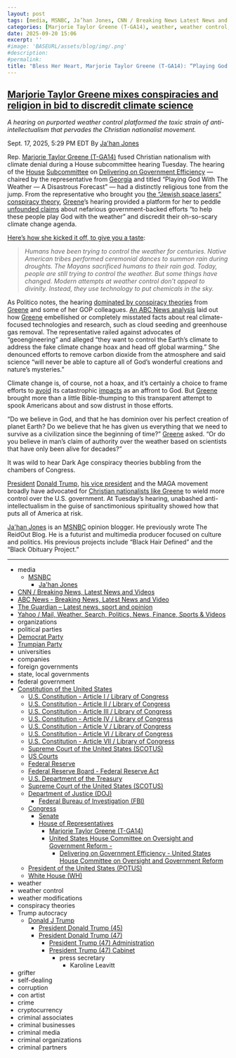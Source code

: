 ```yaml
---
layout: post
tags: [media, MSNBC, Ja’han Jones, CNN / Breaking News Latest News and Videos, ABC News - Breaking News Latest News and Video, The Guardian – Latest news sport and opinion, Yahoo / Mail Weather Search Politics News Finance Sports & Videos, organizations, political parties, Democrat Party, Trumpian Party, universities, companies, foreign governments, state local governments, federal government, Constitution of the United States, U.S. Constitution - Article I / Library of Congress, U.S. Constitution - Article II / Library of Congress, U.S. Constitution - Article III / Library of Congress, U.S. Constitution - Article IV / Library of Congress, U.S. Constitution - Article V / Library of Congress, U.S. Constitution - Article VI / Library of Congress, U.S. Constitution - Article VII / Library of Congress, Supreme Court of the United States (SCOTUS), US Courts, Federal Reserve, Federal Reserve Board - Federal Reserve Act, U.S. Department of the Treasury, Supreme Court of the United States (SCOTUS), Department of Justice (DOJ), Federal Bureau of Investigation (FBI), Congress, Senate, House of Representatives, Marjorie Taylor Greene (T-GA14), United States House Committee on Oversight and Government Reform -, Delivering on Government Efficiency - United States House Committee on Oversight and Government Reform, President of the United States (POTUS), White House (WH), weather, weather control, weather modifications, conspiracy theories, Trump autocracy, Donald J Trump, President Donald Trump (45), President Donald Trump (47), President Trump (47) Administration, President Trump (47) Cabinet, press secretary, Karoline Leavitt, grifter, self-dealing, corruption, con artist, crime, cryptocurrency, criminal associates, criminal businesses, criminal media, criminal organizations, criminal partners]
categories: [Marjorie Taylor Greene (T-GA14), weather, weather control, weather modification, conspiracy theories]
date: 2025-09-20 15:06
excerpt: ''
#image: 'BASEURL/assets/blog/img/.png'
#description:
#permalink:
title: "Bless Her Heart, Marjorie Taylor Greene (T-GA14): “Playing God With The Weather — A Disastrous Forecast”"
---
```


## [Marjorie Taylor Greene mixes conspiracies and religion in bid to discredit climate science](https://www.msnbc.com/top-stories/latest/marjorie-taylor-greene-weather-control-climate-change-rcna231988)

*A hearing on purported weather control platformed the toxic strain of anti-intellectualism that pervades the Christian nationalist movement.*

Sept. 17, 2025, 5:29 PM EDT
By [Ja'han Jones](https://www.msnbc.com/author/jahan-jones-ncpn371241)

Rep. [Marjorie Taylor Greene (T-GA14)](https://greene.house.gov/) fused Christian nationalism with climate denial during a House subcommittee hearing Tuesday. The hearing of the [House](https://www.house.gov/) [Subcommittee](https://oversight.house.gov/) on [Delivering on Government Efficiency]() — chaired by the representative from [Georgia](https://www.georgia.gov/) and titled “Playing God With The Weather — A Disastrous Forecast” — had a distinctly religious tone from the jump. From the representative who brought you [the “Jewish space lasers” conspiracy theory](https://www.yahoo.com/news/marjorie-taylor-greene-explains-jewish-175251188.html?guccounter=1&guce_referrer=aHR0cHM6Ly93d3cuZ29vZ2xlLmNvbS8&guce_referrer_sig=AQAAAG5rFY0qb6MJ6GbaZkMAqR9SwTYDnL9UuHNRPWNHoJthmbA7gIl0eJZz-jjLmsXh5KmkH1oyF2c4EZfXPDadE60ZZsp5EK-S-nS0lcAKDImfcW9zCgxMpADcIfE4Ig4c_6xDsriEipKnCm8HI1n_LAOksEiEm9RwswQnATrygTNM), [Greene](https://greene.house.gov/)’s hearing provided a platform for her to peddle [unfounded claims](https://oversight.house.gov/release/greene-opens-hearing-on-weather-and-climate-control/) about nefarious government-backed efforts “to help these people play God with the weather” and discredit their oh-so-scary climate change agenda.

[Here’s how she kicked it off, to give you a taste](https://www.youtube.com/live/nzm5xYtsxzM?):

> *Humans have been trying to control the weather for centuries. Native American tribes performed ceremonial dances to summon rain during droughts. The Mayans sacrificed humans to their rain god. Today, people are still trying to control the weather. But some things have changed. Modern attempts at weather control don’t appeal to divinity. Instead, they use technology to put chemicals in the sky.*

As Politico notes, the hearing [dominated by conspiracy theories](https://subscriber.politicopro.com/article/eenews/2025/09/17/conspiracy-theories-dominate-marjorie-taylor-greenes-weather-hearing-eed-00566832) from [Greene](https://greene.house.gov/) and some of her GOP colleagues. [An ABC News analysis](https://abcnews.go.com/US/fact-checking-lawmakers-congressional-weather-modification-hearing/story?id=125627035) laid out how [Greene](https://greene.house.gov/) embellished or completely misstated facts about real climate-focused technologies and research, such as cloud seeding and greenhouse gas removal. The representative railed against advocates of “geoengineering” and alleged “they want to control the Earth’s climate to address the fake climate change hoax and head off global warming.” She denounced efforts to remove carbon dioxide from the atmosphere and said science “will never be able to capture all of God’s wonderful creations and nature’s mysteries.”

Climate change is, of course, not a hoax, and it’s certainly a choice to frame efforts to [avoid](https://www.npr.org/2024/06/10/nx-s1-4842299/climate-disasters-death-tolls) its catastrophic [impacts](https://www.theguardian.com/environment/2025/mar/19/unprecedented-climate-disasters-extreme-weather-un-report) as an affront to God. But [Greene](https://greene.house.gov/) brought more than a little Bible-thumping to this transparent attempt to spook Americans about and sow distrust in those efforts.

“Do we believe in God, and that he has dominion over his perfect creation of planet Earth? Do we believe that he has given us everything that we need to survive as a civilization since the beginning of time?” [Greene](https://greene.house.gov/) asked. “Or do you believe in man’s claim of authority over the weather based on scientists that have only been alive for decades?”

It was wild to hear Dark Age conspiracy theories bubbling from the chambers of Congress.

[President](https://www.whitehouse.gov/) [Donald Trump](https://www.msnbc.com/the-reidout/reidout-blog/trump-christian-leaders-churches-johnson-amendment-rcna178102), [his vice president](https://www.msnbc.com/top-stories/latest/trump-vance-nehemiah-project-christian-nationalists-rcna230661) and the MAGA movement broadly have advocated for [Christian nationalists like Greene](https://www.cnn.com/videos/politics/2022/07/26/white-christian-nationalism-movement-marjorie-taylor-greene-gop-nr-intv-vpx.cnn) to wield more control over the U.S. government. At Tuesday’s hearing, unabashed anti-intellectualism in the guise of sanctimonious spirituality showed how that puts all of America at risk.

[Ja'han Jones](https://www.msnbc.com/author/jahan-jones-ncpn371241) is an [MSNBC](https://www.msnbc.com/) opinion blogger. He previously wrote The ReidOut Blog. He is a futurist and multimedia producer focused on culture and politics. His previous projects include “Black Hair Defined” and the “Black Obituary Project.”

----
- media
    - [MSNBC](https://www.msnbc.com/)
        - [Ja'han Jones](https://www.msnbc.com/author/jahan-jones-ncpn371241)
- [CNN / Breaking News, Latest News and Videos](https://www.cnn.com/)
- [ABC News - Breaking News, Latest News and Video](https://abcnews.go.com/)
- [The Guardian – Latest news, sport and opinion](https://www.theguardian.com/)
- [Yahoo / Mail, Weather, Search, Politics, News, Finance, Sports & Videos](https://www.yahoo.com/)
- organizations
- political parties
- [Democrat Party](https://www.democrats.org/)
- [Trumpian Party](https://www.gop.com/)
- universities
- companies
- foreign governments
- state, local governments 
- federal government
- [Constitution of the United States](https://constitution.congress.gov/constitution/)
    - [U.S. Constitution - Article I / Library of Congress](https://constitution.congress.gov/constitution/article-1/)
    - [U.S. Constitution - Article II / Library of Congress](https://constitution.congress.gov/constitution/article-2/)
    - [U.S. Constitution - Article III / Library of Congress](https://constitution.congress.gov/constitution/article-3/)
    - [U.S. Constitution - Article IV / Library of Congress](https://constitution.congress.gov/constitution/article-4/)
    - [U.S. Constitution - Article V / Library of Congress](https://constitution.congress.gov/constitution/article-5/)
    - [U.S. Constitution - Article VI / Library of Congress](https://constitution.congress.gov/constitution/article-6/)
    - [U.S. Constitution - Article VII / Library of Congress](https://constitution.congress.gov/constitution/article-7/)
    - [Supreme Court of the United States (SCOTUS)](https://www.supremecourt.gov/)
    - [US Courts](https://www.uscourts.gov/)
    - [Federal Reserve](https;//www.federalreserve.gov/)
    - [Federal Reserve Board - Federal Reserve Act](https://www.federalreserve.gov/aboutthefed/fract.htm)
    - [U.S. Department of the Treasury](https://home.treasury.gov/)
    - [Supreme Court of the United States (SCOTUS)](https://www.supremecourt.gov/)
    - [Department of Justice (DOJ)](https://www.justice.gov/)
        - [Federal Bureau of Investigation (FBI)](https://www.fbi.gov/)
    - [Congress](https://www.congress.gov/)
        - [Senate](https://www.senate.gov/)
        - [House of Representatives](https://www.house.gov/)
            - [Marjorie Taylor Greene (T-GA14)](https://greene.house.gov/)
            - [United States House Committee on Oversight and Government Reform -](https://oversight.house.gov/)
                - [Delivering on Government Efficiency - United States House Committee on Oversight and Government Reform](https://oversight.house.gov/subcommittee/delivering-on-government-efficiency/)
     - [President of the United States (POTUS)](https://www.whitehouse.gov/)
    - [White House (WH)](https://www.whitehouse.gov/)
- weather
- weather control
- weather modifications
- conspiracy theories 
- Trump autocracy
    - [Donald J Trump](https://www.donaldjtrump.com/)
        - [President Donald Trump (45)](https://trumpwhitehouse.archives.gov/)
        - [President Donald Trump (47)](https://www.whitehouse.gov/administration/donald-j-trump/)
            - [President Trump (47) Administration](https://www.whitehouse.gov/administration/)
            - [President Trump (47) Cabinet](https://www.whitehouse.gov/administration/the-cabinet/)
                - press secretary
                    - Karoline Leavitt
- grifter
- self-dealing
- corruption
- con artist
- crime
- cryptocurrency
- criminal associates
- criminal businesses
- criminal media
- criminal organizations
- criminal partners